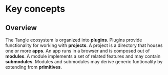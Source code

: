 # Key concepts

## Overview

The Tangle ecosystem is organized into **plugins**. Plugins provide
functionality for working with **projects**. A project is a directory that
houses one or more **apps**. An app runs in a browser and is composed out of
**modules**. A module implements a set of related features and may contain
**submodules**. Modules and submodules may derive generic funtionality by
extending from **primitives**.
